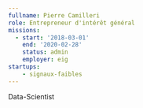 ```yaml
---
fullname: Pierre Camilleri
role: Entrepreneur d'intérêt général
missions:
  - start: '2018-03-01'
    end: '2020-02-28'
    status: admin
    employer: eig
startups:
    - signaux-faibles
---
```


Data-Scientist
